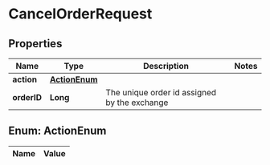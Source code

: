 

# CancelOrderRequest

## Properties

Name | Type | Description | Notes
------------ | ------------- | ------------- | -------------
**action** | [**ActionEnum**](#ActionEnum) |  | 
**orderID** | **Long** | The unique order id assigned by the exchange | 


## Enum: ActionEnum

Name | Value
---- | -----




